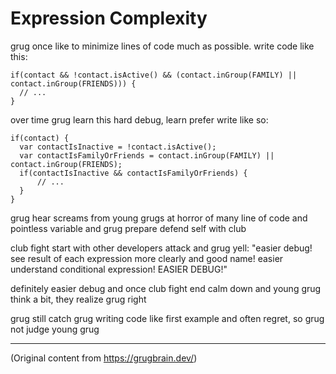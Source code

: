 # Expression Complexity

grug once like to minimize lines of code much as possible. write code like this:

```
if(contact && !contact.isActive() && (contact.inGroup(FAMILY) || contact.inGroup(FRIENDS))) {
  // ...
}
```

over time grug learn this hard debug, learn prefer write like so:

```
if(contact) {
  var contactIsInactive = !contact.isActive();
  var contactIsFamilyOrFriends = contact.inGroup(FAMILY) || contact.inGroup(FRIENDS);
  if(contactIsInactive && contactIsFamilyOrFriends) {
      // ...
  }
}
```

grug hear screams from young grugs at horror of many line of code and pointless variable and grug
prepare defend self with club

club fight start with other developers attack and grug yell: "easier debug! see result of each
expression more clearly and good name! easier understand conditional expression! EASIER DEBUG!"

definitely easier debug and once club fight end calm down and young grug think a bit, they realize
grug right

grug still catch grug writing code like first example and often regret, so grug not judge young grug

---

(Original content from https://grugbrain.dev/)

